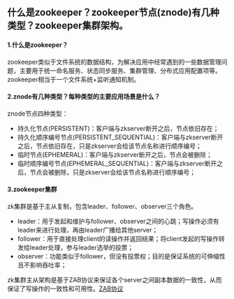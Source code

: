 ## 什么是zookeeper？zookeeper节点(znode)有几种类型？zookeeper集群架构。

#### 1.什么是zookeeper？

zookeeper类似于文件系统的数据结构，为解决应用中经常遇到的一些数据管理问题，主要用于统一命名服务、状态同步服务、集群管理、分布式应用配置项等。zookeeper相当于一个文件系统+监听通知机制。



#### 2.znode有几种类型？每种类型的主要应用场景是什么？

znode节点四种类型：

- 持久化节点(PERSISTENT)：客户端与zkserver断开之后，节点依旧存在；
- 持久化顺序编号节点(PERSISTENT_SEQUENTIAL)：客户端与zkserver断开之后，节点依旧存在，只是zkserver会给该节点名称进行顺序编号；
- 临时节点(EPHEMERAL)：客户端与zkserver断开之后，节点会被删除；
- 临时顺序编号节点(EPHEMERAL_SEQUENTIAL)：客户端与zkserver断开之后，节点会被删除，只是zkserver会给该节点名称进行顺序编号；



#### 3.zookeeper集群

zk集群是基于主从复制，包含leader、follower、observer三个角色。

- leader：用于发起和维护与follower、observer之间的心跳；写操作必须有leader来进行处理，再由leader广播给其他server；
- follower：用于直接处理client的读操作并返回结果；将client发起的写操作转发给leader处理，参与leader选举的投票；
- observer：功能类似于follower，但没有投票权；目的是保证系统的可伸缩性且不影响吞吐率；



zk集群主从架构是基于ZAB协议来保证各个server之间副本数据的一致性，从而保证了写操作的一致性和可用性。[ZAB协议](./20191218_zookeeper_zab_protocol.md)

